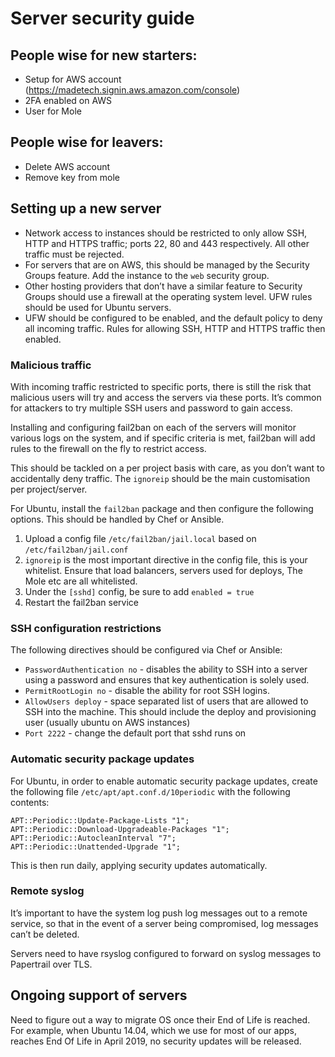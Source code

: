 # Server security guide

## People wise for new starters:

- Setup for AWS account (https://madetech.signin.aws.amazon.com/console)
- 2FA enabled on AWS
- User for Mole

## People wise for leavers:

- Delete AWS account
- Remove key from mole

## Setting up a new server

- Network access to instances should be restricted to only allow SSH, HTTP and HTTPS traffic; ports 22, 80 and 443 respectively. All other traffic must be rejected.
- For servers that are on AWS, this should be managed by the Security Groups feature. Add the instance to the `web` security group.
- Other hosting providers that don’t have a similar feature to Security Groups should use a firewall at the operating system level. UFW rules should be used for Ubuntu servers.
- UFW should be configured to be enabled, and the default policy to deny all incoming traffic. Rules for allowing SSH, HTTP and HTTPS traffic then enabled.

### Malicious traffic

With incoming traffic restricted to specific ports, there is still the risk that malicious users will try and access the servers via these ports. It’s common for attackers to try multiple SSH users and password to gain access.

Installing and configuring fail2ban on each of the servers will monitor various logs on the system, and if specific criteria is met, fail2ban will add rules to the firewall on the fly to restrict access.

This should be tackled on a per project basis with care, as you don’t want to accidentally deny traffic. The `ignoreip` should be the main customisation per project/server.

For Ubuntu, install the `fail2ban` package and then configure the following options. This should be handled by Chef or Ansible.

1. Upload a config file `/etc/fail2ban/jail.local` based on `/etc/fail2ban/jail.conf`
2. `ignoreip` is the most important directive in the config file, this is your whitelist. Ensure that load balancers, servers used for deploys, The Mole etc are all whitelisted.
3. Under the `[sshd]` config, be sure to add `enabled = true`
4. Restart the fail2ban service

### SSH configuration restrictions

The following directives should be configured via Chef or Ansible:

- `PasswordAuthentication no` - disables the ability to SSH into a server using a password and ensures that key authentication is solely used.
- `PermitRootLogin no` - disable the ability for root SSH logins.
- `AllowUsers deploy` - space separated list of users that are allowed to SSH into the machine. This should include the deploy and provisioning user (usually ubuntu on AWS instances)
- `Port 2222` - change the default port that sshd runs on

### Automatic security package updates

For Ubuntu, in order to enable automatic security package updates, create the following file `/etc/apt/apt.conf.d/10periodic` with the following contents:

```
APT::Periodic::Update-Package-Lists "1";
APT::Periodic::Download-Upgradeable-Packages "1";
APT::Periodic::AutocleanInterval "7";
APT::Periodic::Unattended-Upgrade "1";
```

This is then run daily, applying security updates automatically.

### Remote syslog

It’s important to have the system log push log messages out to a remote service, so that in the event of a server being compromised, log messages can’t be deleted.

Servers need to have rsyslog configured to forward on syslog messages to Papertrail over TLS.

## Ongoing support of servers
Need to figure out a way to migrate OS once their End of Life is reached. For example, when Ubuntu 14.04, which we use for most of our apps, reaches End Of Life in April 2019, no security updates will be released.

